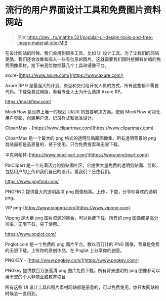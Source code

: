 # 流行的用户界面设计工具和免费图片资料网站

> 原文:[https://dev . to/matthe 521/popular-ui-design-tools-and-free-image-material-site-MIB](https://dev.to/matthe521/popular-ui-design-tools-and-free-image-material-site-mib)

在设计网站的时候，我们会用到很多工具，比如 UI 设计工具。为了让我们的网站更酷，我们还会收集和插入一些有创意的图片。这就需要我们随时挖掘有价值的免费图像素材。接下来我给你推荐几个工具和镜像平台。

axure-[https://www.axure.com/](https://www.axure.com/)

Axure RP 9 是最强大的计划、原型和交付给开发人员的方式，所有这些都不需要代码。下载免费试用版，看看专业人士为什么选择 Axure RP。

https://mockflow.com/

MockFlow 是世界上唯一的规划 UI/UX 的首要解决方案。使用 MockFlow 可视化用户界面，创建用户流，记录样式和批准设计。

ClipartMax - [https://www.clipartmax.com](https://www.clipartmax.com)

ClipartMax 是一个最大的 png 格式的透明剪贴画图像集。所有透明背景的 png 剪贴画都是高质量的，易于使用。只为免费搜索和无限下载。

平克利帕特-[https://www.pinclipart.com/](https://www.pinclipart.com/)

PinClipart 是一个充满活力的剪贴画社区，它提供大量免费的透明剪贴画、剪影，包括用户的上传和我们自己的设计。爱我们？压住我们。

https://www.pngfind.com/

PNGFIND 提供最大的透明高清 png 图像档案。上传，下载，分享你喜欢的透明 png。

VIP png-[https://www.vippng.com](https://www.vippng.com)

Vippng 是大量 png 图片资源的集合，可以免费下载。所有的 png 图像都是高分辨率，无限下载，易于使用。

https://www.pnglot.com/

Pnglot.com 是一个免费的 png 图片平台。数以百万计的 PNG 图像，背景是免费的无限下载。上传你的原创作品，在 Pnglot 上分享你的创意。

PNGKEY - [https://www.pngkey.com/](https://www.pngkey.com/)

PNGkey 提供数百万张高清 png 图片免费下载。所有背景透明的 png 图像都可以用于您的个人非商业或教育项目

所有这些 UI 设计工具和照片素材网站都是恶意的，可以免费使用。你开发网站的时候会一直用到。